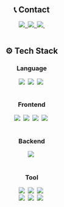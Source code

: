 <!-- 헤더 -->
<!-- <div align="center">
  <img src="https://capsule-render.vercel.app/api?type=speech&color=auto&height=150&section=header&text=Soojin's%20Github&fontSize=70" />
</div>

<div align="center">
    <img src="https://readme-typing-svg.demolab.com/?lines=Welcome+to+Soojin's+Github" />
</div> -->

<br>

<h2 align="center"> 📞 Contact </h2>
<div align="center">
  <a href="https://velog.io/@hsjsstn">
    <img src="https://img.shields.io/badge/Velog-1EBC8F?style=for-the-badge&logo=velog&logoColor=white" />&nbsp
  </a>
  <a href="mailto:sjhan034@naver.com">
    <img
      src="https://img.shields.io/badge/sjhan034@naver.com-2DB400?style=for-the-badge&logo=naver&logoColor=white"/>&nbsp
  </a>
  <a href="">
    <img
      src="https://img.shields.io/badge/sooziin-7289da?style=for-the-badge&logo=discord&logoColor=white"/>&nbsp
  </a>
</div>

<br>

<h2 align="center">⚙️ Tech Stack </h2>
<!-- Language -->
<h3 align="center">Language</h3>
<div align="center">
  <img src="https://img.shields.io/badge/python-3670A0?style=for-the-badge&logo=python&logoColor=ffdd54" />&nbsp
  <img src="https://img.shields.io/badge/java-%23ED8B00.svg?style=for-the-badge&logo=openjdk&logoColor=white" />&nbsp
  <img src="https://img.shields.io/badge/c-%2300599C.svg?style=for-the-badge&logo=c&logoColor=white" />&nbsp
  <!-- <img src="https://img.shields.io/badge/javascript-%23323330.svg?style=for-the-badge&logo=javascript&logoColor=%23F7DF1E" />&nbsp -->
</div>

<br>

<!-- Frontend -->
<h3 align="center">Frontend</h3>
<div align="center">
  <img src="https://img.shields.io/badge/html5-%23E34F26.svg?style=for-the-badge&logo=html5&logoColor=white" />&nbsp
  <img src="https://img.shields.io/badge/css3-%231572B6.svg?style=for-the-badge&logo=css3&logoColor=white" />&nbsp
  <img src="https://img.shields.io/badge/tailwindcss-%2338B2AC.svg?style=for-the-badge&logo=tailwind-css&logoColor=white" />&nbsp
  <img src="https://img.shields.io/badge/react-%2320232a.svg?style=for-the-badge&logo=react&logoColor=%2361DAFB" />&nbsp
</div>

<br>

<!-- Backend -->
<h3 align="center">Backend</h3>
<div align="center">
  <img src="https://img.shields.io/badge/flask-%23000.svg?style=for-the-badge&logo=flask&logoColor=white" />&nbsp
</div>

<br>

<!-- Database -->
<!-- <h3 align="center">🗄Database</h3>
<div align="center">
  <img src="https://img.shields.io/badge/mysql-4479A1.svg?style=for-the-badge&logo=mysql&logoColor=white" />&nbsp
  <img src="https://img.shields.io/badge/sqlite-%2307405e.svg?style=for-the-badge&logo=sqlite&logoColor=white" />&nbsp
  <img src="https://img.shields.io/badge/MariaDB-003545?style=for-the-badge&logo=mariadb&logoColor=white" />&nbsp
</div>

<br>
-->

<!-- OS -->
<!--
<h3 align="center">Operating System</h3>
<div align="center">
  <img src="https://img.shields.io/badge/Linux-FCC624?style=for-the-badge&logo=linux&logoColor=black" />&nbsp
  <img src="https://img.shields.io/badge/Ubuntu-E95420?style=for-the-badge&logo=ubuntu&logoColor=white" />&nbsp
  <img src="https://img.shields.io/badge/mac%20os-000000?style=for-the-badge&logo=macos&logoColor=F0F0F0" />&nbsp
  <img src="https://img.shields.io/badge/Red%20Hat-EE0000?style=for-the-badge&logo=redhat&logoColor=white" />&nbsp
</div>

<br>
-->
<!-- Tool -->
<h3 align="center">Tool</h3>
<div align="center">
  <img src="https://img.shields.io/badge/git-%23F05033.svg?style=for-the-badge&logo=git&logoColor=white" />&nbsp
  <img src="https://img.shields.io/badge/github-%23121011.svg?style=for-the-badge&logo=github&logoColor=white" />&nbsp
  <img src="https://img.shields.io/badge/VSCode-0078d7.svg?style=for-the-badge&logo=VSCode&logoColor=white" />&nbsp
  <br>
  <img src="https://img.shields.io/badge/unity-%23000000.svg?style=for-the-badge&logo=unity&logoColor=white" />&nbsp
  <img src="https://img.shields.io/badge/Notion-%23000000.svg?style=for-the-badge&logo=notion&logoColor=white" />&nbsp
  <img src="https://img.shields.io/badge/figma-%23F24E1E.svg?style=for-the-badge&logo=figma&logoColor=white" />&nbsp
</div>

<br>

<!--<h2 align="center"> 📊 Github Status </h2>

<div align="center">
  <img src="https://github-readme-stats.vercel.app/api?username=hsjsstn&show_icons=true&theme=radical" alt="Soojin's GitHub stats" />
</div>
<br> -->
<!-- Top Languages -->
<!-- <div align="center">
  <img src="https://github-readme-stats.vercel.app/api/top-langs/?username=hsjsstn&layout=compact" />
</div> -->

